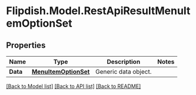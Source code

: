 # Flipdish.Model.RestApiResultMenuItemOptionSet
## Properties

Name | Type | Description | Notes
------------ | ------------- | ------------- | -------------
**Data** | [**MenuItemOptionSet**](MenuItemOptionSet.md) | Generic data object. | 

[[Back to Model list]](../README.md#documentation-for-models) [[Back to API list]](../README.md#documentation-for-api-endpoints) [[Back to README]](../README.md)

